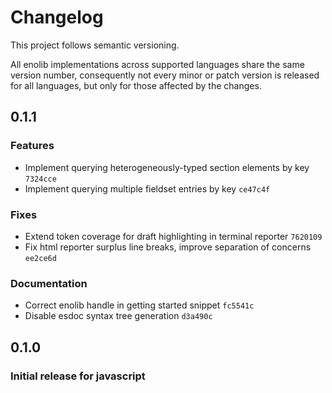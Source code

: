 # Changelog

This project follows semantic versioning.

All enolib implementations across supported languages share the same version number, consequently not every minor or patch version is released for all languages, but only for those affected by the changes.

## 0.1.1

### Features

- Implement querying heterogeneously-typed section elements by key `7324cce`
- Implement querying multiple fieldset entries by key `ce47c4f`

### Fixes

- Extend token coverage for draft highlighting in terminal reporter `7620109`
- Fix html reporter surplus line breaks, improve separation of concerns `ee2ce6d`

### Documentation

- Correct enolib handle in getting started snippet `fc5541c`
- Disable esdoc syntax tree generation `d3a490c`

## 0.1.0

### Initial release for javascript
